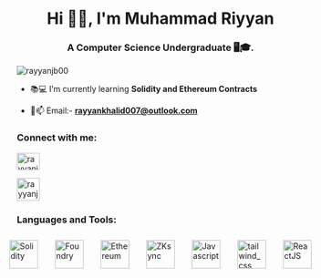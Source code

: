 <h1 align="center">Hi 👋😊, I'm Muhammad Riyyan</h1>
<h3 align="center">A Computer Science Undergraduate 🖥️🎓.</h3>


<p align="left"> <img src="https://komarev.com/ghpvc/?username=rayyanjb00&label=Profile%20views&color=0e75b6&style=flat" alt="rayyanjb00" /> </p>



- 📚💻 I’m currently learning **Solidity and Ethereum Contracts**

- 📧📫 Email:-  **rayyankhalid007@outlook.com**



<h3 align="left">Connect with me:</h3>
<p align="left">
<a href="https://linkedin.com/in/rayyanjb00" target="blank"><img align="center" src="https://raw.githubusercontent.com/rahuldkjain/github-profile-readme-generator/master/src/images/icons/Social/linked-in-alt.svg" alt="rayyanjb00" height="30" width="40" /></a>

<a href="http://discordapp.com/users/1176921917442236541" target="blank"><img align="center" src="https://user-images.githubusercontent.com/34899572/216776599-335c40a0-8b43-46f7-a547-8a31da83de54.png" alt="rayyanjb00" height="40" width="40" /></a>
</p>


<h3>Languages and Tools:</h3>

<div style="display: flex; justify-content: center; align-items: center; gap: 30px; padding: 10px;">
    <a href="https://soliditylang.org/" target="_blank" rel="noreferrer">
        <img src="https://img.icons8.com/color-glass/100/solidity.png" alt="Solidity" style="width: 50px; height: 50px; object-fit: contain; display: block;"/>
    </a>
    <a href="https://book.getfoundry.sh/" target="_blank" rel="noreferrer">
        <img src="https://avatars.githubusercontent.com/u/99892494?s=280&v=4" alt="Foundry" style="width: 50px; height: 50px; object-fit: contain; display: block;"/>
    </a>
     <a href="https://ethereum.org/en/" target="_blank" rel="noreferrer">
        <img src="https://img.icons8.com/nolan/64/ethereum.png" alt="Ethereum" style="width: 50px; height: 50px; object-fit: contain; display: block;"/>
    </a>
     <a href="https://www.zksync.io/" target="_blank" rel="noreferrer">
        <img src="https://github.com/bxpana/zksync-community-brand-assets/blob/main/zkSync/Old%20Logos/zkSync.png" alt="ZKsync" style="width: 50px; height: 50px; object-fit: contain; display: block;"/>
    </a>
    <a href="https://developer.mozilla.org/en-US/docs/Web/JavaScript" target="_blank" rel="noreferrer">
        <img src="https://img.icons8.com/nolan/64/javascript.png" alt="Javascript" style="width: 50px; height: 50px; object-fit: contain; display: block;"/>
    </a>
    <a href="https://tailwindcss.com/" target="_blank" rel="noreferrer">
        <img src="https://img.icons8.com/nolan/64/tailwind_css.png" alt="tailwind_css" alt="Tailwind CSS" style="width: 50px; height: 50px; object-fit: contain; display: block;"/>
    </a>
     <a href="https://react.dev/" target="_blank" rel="noreferrer">
        <img src="https://img.icons8.com/nolan/64/react-native.png" alt="ReactJS" style="width: 50px; height: 50px; object-fit: contain; display: block;"/>
    </a>
    
    
  
</div>




